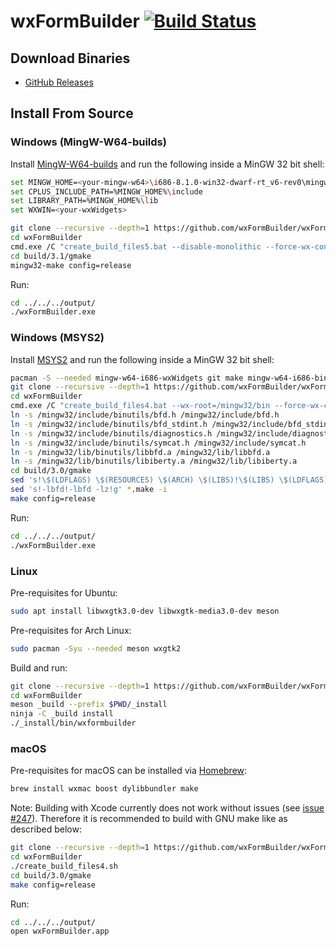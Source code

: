 # wxFormBuilder [![Build Status](https://travis-ci.org/wxFormBuilder/wxFormBuilder.svg?branch=master)](https://travis-ci.org/wxFormBuilder/wxFormBuilder)

## Download Binaries

* [GitHub Releases](https://github.com/wxFormBuilder/wxFormBuilder/releases)

## Install From Source

### Windows (MingW-W64-builds)

Install [MingW-W64-builds](http://www.mingw-w64.org/doku.php/download/mingw-builds) and run the following inside a MinGW 32 bit shell:

```sh
set MINGW_HOME=<your-mingw-w64>\i686-8.1.0-win32-dwarf-rt_v6-rev0\mingw32
set CPLUS_INCLUDE_PATH=%MINGW_HOME%\include
set LIBRARY_PATH=%MINGW_HOME%\lib
set WXWIN=<your-wxWidgets>

git clone --recursive --depth=1 https://github.com/wxFormBuilder/wxFormBuilder
cd wxFormBuilder
cmd.exe /C "create_build_files5.bat --disable-monolithic --force-wx-config --wx-version=3.1"
cd build/3.1/gmake
mingw32-make config=release
```

Run:

```sh
cd ../../../output/
./wxFormBuilder.exe
```

### Windows (MSYS2)

Install [MSYS2](http://msys2.github.io/) and run the following inside a MinGW 32 bit shell:

```sh
pacman -S --needed mingw-w64-i686-wxWidgets git make mingw-w64-i686-binutils mingw-w64-i686-gcc mingw-w64-i686-boost
git clone --recursive --depth=1 https://github.com/wxFormBuilder/wxFormBuilder
cd wxFormBuilder
cmd.exe /C "create_build_files4.bat --wx-root=/mingw32/bin --force-wx-config --disable-mediactrl"
ln -s /mingw32/include/binutils/bfd.h /mingw32/include/bfd.h
ln -s /mingw32/include/binutils/bfd_stdint.h /mingw32/include/bfd_stdint.h
ln -s /mingw32/include/binutils/diagnostics.h /mingw32/include/diagnostics.h
ln -s /mingw32/include/binutils/symcat.h /mingw32/include/symcat.h
ln -s /mingw32/lib/binutils/libbfd.a /mingw32/lib/libbfd.a
ln -s /mingw32/lib/binutils/libiberty.a /mingw32/lib/libiberty.a
cd build/3.0/gmake
sed 's!\$(LDFLAGS) \$(RESOURCES) \$(ARCH) \$(LIBS)!\$(LIBS) \$(LDFLAGS) \$(RESOURCES) \$(ARCH)!g' *.make -i
sed 's!-lbfd!-lbfd -lz!g' *.make -i
make config=release
```

Run:

```sh
cd ../../../output/
./wxFormBuilder.exe
```

### Linux

Pre-requisites for Ubuntu:

```sh
sudo apt install libwxgtk3.0-dev libwxgtk-media3.0-dev meson
```

Pre-requisites for Arch Linux:

```sh
sudo pacman -Syu --needed meson wxgtk2
```

Build and run:

```sh
git clone --recursive --depth=1 https://github.com/wxFormBuilder/wxFormBuilder
cd wxFormBuilder
meson _build --prefix $PWD/_install
ninja -C _build install
./_install/bin/wxformbuilder
```

### macOS

Pre-requisites for macOS can be installed via [Homebrew](https://brew.sh/):

```sh
brew install wxmac boost dylibbundler make
```

Note: Building with Xcode currently does not work without issues (see [issue #247](https://github.com/wxFormBuilder/wxFormBuilder/issues/247)). Therefore it is recommended to build with GNU make like as described below:

```sh
git clone --recursive --depth=1 https://github.com/wxFormBuilder/wxFormBuilder
cd wxFormBuilder
./create_build_files4.sh
cd build/3.0/gmake
make config=release
```

Run:

```sh
cd ../../../output/
open wxFormBuilder.app
```
